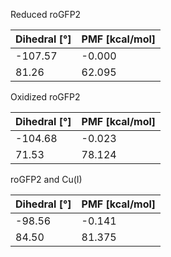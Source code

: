 Reduced roGFP2

| Dihedral [°] | PMF [kcal/mol] |
|-----------|-----------|
| -107.57 | -0.000 |
| 81.26 | 62.095 |

Oxidized roGFP2

| Dihedral [°] | PMF [kcal/mol] |
|-----------|-----------|
| -104.68 | -0.023 |
| 71.53 | 78.124 |

roGFP2 and Cu(I)

| Dihedral [°] | PMF [kcal/mol] |
|-----------|-----------|
| -98.56 | -0.141 |
| 84.50 | 81.375 |
